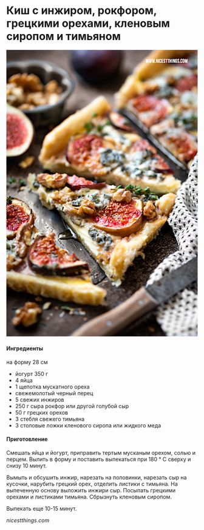 # Киш с инжиром, рокфором, грецкими орехами, кленовым сиропом и тимьяном

![Киш с инжиром, рокфором, грецкими орехами, кленовым сиропом и тимьяном](../../pics/feigen-quiche-roquefort-walnuesse-ahornsirup-thymian-1.jpg)

#### Ингредиенты

на форму 28 см

* йогурт 350 г
* 4 яйца
* 1 щепотка мускатного ореха
* свежемолотый черный перец
* 5 свежих инжиров
* 250 г сыра рокфор или другой голубой сыр
* 50 г грецких орехов
* 3 стебля свежего тимьяна
* 3 столовые ложки кленового сиропа или жидкого меда

#### Приготовление

Смешать яйца и йогурт, приправить тертым мусканым орехом, солью и перцем. Вылить в форму и поставить выпекаться при 180 ° C сверху и снизу 10 минут.

Вымыть и обсушить инжир, нарезать на половинки, нарезать сыр на кусочки, нарубить грецкий орех, отделить листики с тимьяна. На выпеченную основу выложить инжири сыр. Посыпать грецкими орехами и листиками тимьяна. Сбрызнуть кленовым сиропом.

Выпекать еще 10-15 минут.

*nicestthings.com*